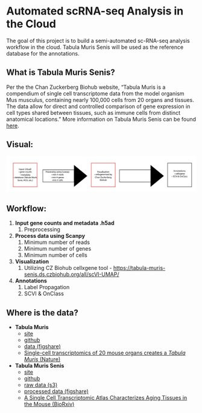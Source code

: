 # Automated scRNA-seq Analysis in the Cloud 

The goal of this project is to build a semi-automated sc-RNA-seq analysis workflow in the cloud. Tabula Muris Senis will be used as the reference database for the annotations.

## What is Tabula Muris Senis?

Per the the Chan Zuckerberg Biohub website, “Tabula Muris is a compendium of single cell transcriptome data from the model organism Mus musculus, containing nearly 100,000 cells from 20 organs and tissues. The data allow for direct and controlled comparison of gene expression in cell types shared between tissues, such as immune cells from distinct anatomical locations.” More information on Tabula Muris Senis can be found [here](https://tabula-muris.ds.czbiohub.org).

## Visual:

![TMS2](TMS2.jpg)

## Workflow:

1. **Input gene counts and metadata .h5ad**  
    1. Preprocessing  
2. **Process data using Scanpy**  
    1. Minimum number of reads  
    2. Minimum number of genes  
    3. Minimum number of cells  
3. **Visualization**  
      1. Utilizing CZ Biohub cellxgene tool - <https://tabula-muris-senis.ds.czbiohub.org/all/scVI-UMAP/>  
4. **Annotations**  
     1. Label Propagation  
    2. SCVI & OnClass

  
  ## Where is the data?
  - **Tabula Muris**
    - [site](https://tabula-muris.ds.czbiohub.org/)
    - [github](https://github.com/czbiohub/tabula-muris)
    - [data (figshare)](https://figshare.com/projects/Tabula_Muris_Transcriptomic_characterization_of_20_organs_and_tissues_from_Mus_musculus_at_single_cell_resolution/27733)
    - [Single-cell transcriptomics of 20 mouse organs creates a *Tabula Muris* (Nature)](https://www.nature.com/articles/s41586-018-0590-4)
  - **Tabula Muris Senis**
    - [site](https://tabula-muris-senis.ds.czbiohub.org/)
    - [github](https://github.com/czbiohub/tabula-muris-senis)
    - [raw data (s3)](https://s3.console.aws.amazon.com/s3/buckets/czb-tabula-muris-senis/)
    - [processed data (figshare)](https://figshare.com/projects/Tabula_Muris_Senis/64982)
    - [A Single Cell Transcriptomic Atlas Characterizes Aging Tissues in the Mouse (BioRxiv)](https://www.biorxiv.org/content/10.1101/661728v2)

